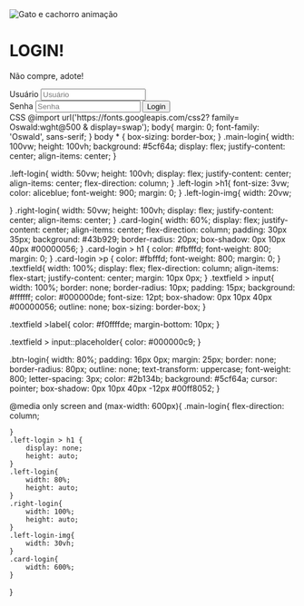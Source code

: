 <!DOCTYPE html>
<html lang="pt-BR">
<head>
    <meta charset="UTF-8">
    <meta name="viewport" content="width=device-width, initial-scale=1.0">
    <title>Login de adoção</title>
    <link rel="stylesheet" href="style.css">
</head>
<body>
    <div class="main-login">
        <div class="left-login">
            <img src="cat-and-dog-animate.svg" class="laft-login-img" alt="Gato e cachorro animação">
        </div>
        <div class="right-login">
            <div class="card-login">
                <h1>LOGIN!</h1>
                <P>Não compre, adote!</P>
                <div class="textfield">
                    <label for="usuario">Usuário</label>
                    <input type="text" name="usuario" placeholder="Usuário"
                </div>
                <div class="textfield">
                    <label for="senha">Senha</label>
                    <input type="password" name="senha" placeholder="Senha"
                </div>
                <button class="btn-login">Login</button>
            </div>
        </div>
    </div>
</body>
</html>
CSS
@import url('https://fonts.googleapis.com/css2? family= Oswald:wght@500 & display=swap');
body{
    margin: 0;
    font-family: 'Oswald', sans-serif;
}
body * {
    box-sizing: border-box;
}
.main-login{
    width: 100vw;
    height: 100vh;
    background: #5cf64a;
    display:  flex;
    justify-content: center;
    align-items: center;
}

.left-login{
    width: 50vw;
    height: 100vh;
    display:  flex;
    justify-content: center;
    align-items: center;
    flex-direction: column;
}
.left-login >h1{
    font-size: 3vw;
    color: aliceblue;
    font-weight: 900;
    margin: 0;
}
.left-login-img{
    width: 20vw;

}
.right-login{
    width: 50vw;
    height: 100vh;
    display:  flex;
    justify-content: center;
    align-items: center;
}
.card-login{
    width: 60%;
    display:  flex;
    justify-content: center;
    align-items: center;
    flex-direction: column;
    padding: 30px 35px;
    background: #43b929;
    border-radius: 20px;
    box-shadow: 0px 10px 40px #00000056;
}
.card-login > h1 {
    color: #fbfffd;
    font-weight: 800;
    margin:  0;
}
.card-login >p {
    color: #fbfffd;
    font-weight: 800;
    margin:  0;
}
.textfield{
    width: 100%;
    display: flex;
    flex-direction: column;
    align-items: flex-start;
    justify-content: center;
    margin: 10px  0px;
}
.textfield > input{
    width: 100%;
    border: none;
    border-radius: 10px;
    padding: 15px;
    background: #ffffff;
    color: #000000de;
    font-size: 12pt;
    box-shadow: 0px 10px 40px #00000056;
    outline: none;
    box-sizing: border-box;
}

.textfield >label{
    color: #f0ffffde;
    margin-bottom: 10px;
}

.textfield > input::placeholder{
    color: #000000c9;
}

.btn-login{
    width: 80%;
    padding: 16px 0px;
    margin: 25px;
    border: none;
    border-radius: 80px;
    outline: none;
    text-transform: uppercase;
    font-weight: 800;
    letter-spacing: 3px;
    color: #2b134b;
    background: #5cf64a;
    cursor: pointer;
    box-shadow: 0px 10px 40px -12px #00ff8052;
}

@media only screen and (max-width: 600px){
    .main-login{
        flex-direction: column;

    }
    .left-login > h1 {
        display: none;
        height: auto;
    }
    .left-login{
        width: 80%;
        height: auto;
    }
    .right-login{
        width: 100%;
        height: auto;
    }
    .left-login-img{
        width: 30vh;
    }
    .card-login{
        width: 600%;
    }
}

